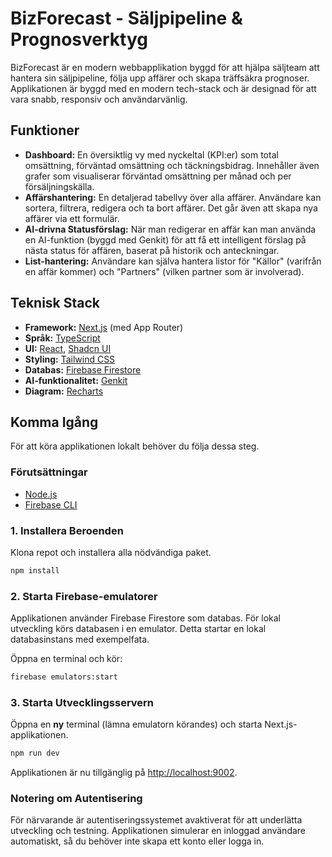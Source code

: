 # BizForecast - Säljpipeline & Prognosverktyg

BizForecast är en modern webbapplikation byggd för att hjälpa säljteam att hantera sin säljpipeline, följa upp affärer och skapa träffsäkra prognoser. Applikationen är byggd med en modern tech-stack och är designad för att vara snabb, responsiv och användarvänlig.

## Funktioner

-   **Dashboard:** En översiktlig vy med nyckeltal (KPI:er) som total omsättning, förväntad omsättning och täckningsbidrag. Innehåller även grafer som visualiserar förväntad omsättning per månad och per försäljningskälla.
-   **Affärshantering:** En detaljerad tabellvy över alla affärer. Användare kan sortera, filtrera, redigera och ta bort affärer. Det går även att skapa nya affärer via ett formulär.
-   **AI-drivna Statusförslag:** När man redigerar en affär kan man använda en AI-funktion (byggd med Genkit) för att få ett intelligent förslag på nästa status för affären, baserat på historik och anteckningar.
-   **List-hantering:** Användare kan själva hantera listor för "Källor" (varifrån en affär kommer) och "Partners" (vilken partner som är involverad).

## Teknisk Stack

-   **Framework:** [Next.js](https://nextjs.org/) (med App Router)
-   **Språk:** [TypeScript](https://www.typescriptlang.org/)
-   **UI:** [React](https://react.dev/), [Shadcn UI](https://ui.shadcn.com/)
-   **Styling:** [Tailwind CSS](https://tailwindcss.com/)
-   **Databas:** [Firebase Firestore](https://firebase.google.com/docs/firestore)
-   **AI-funktionalitet:** [Genkit](https://firebase.google.com/docs/genkit)
-   **Diagram:** [Recharts](https://recharts.org/)

## Komma Igång

För att köra applikationen lokalt behöver du följa dessa steg.

### Förutsättningar

-   [Node.js](https://nodejs.org/)
-   [Firebase CLI](https://firebase.google.com/docs/cli)

### 1. Installera Beroenden

Klona repot och installera alla nödvändiga paket.

```bash
npm install
```

### 2. Starta Firebase-emulatorer

Applikationen använder Firebase Firestore som databas. För lokal utveckling körs databasen i en emulator. Detta startar en lokal databasinstans med exempelfata.

Öppna en terminal och kör:

```bash
firebase emulators:start
```

### 3. Starta Utvecklingsservern

Öppna en **ny** terminal (lämna emulatorn körandes) och starta Next.js-applikationen.

```bash
npm run dev
```

Applikationen är nu tillgänglig på [http://localhost:9002](http://localhost:9002).

### Notering om Autentisering

För närvarande är autentiseringssystemet avaktiverat för att underlätta utveckling och testning. Applikationen simulerar en inloggad användare automatiskt, så du behöver inte skapa ett konto eller logga in.
